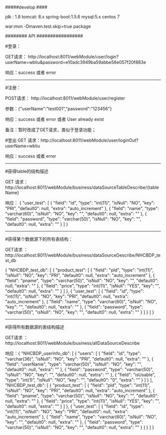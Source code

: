 

#####develop ####

jdk : 1.8
tomcat: 8.x
spring-boot:1.5.6
mysql:5.x
centos 7


war:mvn -Dmaven.test.skip=true package










########   API #################

#登录：

 GET请求： http://localhost:8011/webModule/user/login?userName=wbliu&password=e10adc3949ba59abbe56e057f20f883e

 响应：success 或者 error
   
   
 -----------------------------------------
 

#注册：
  
 POST请求： http://localhost:8011/webModule/user/register
 
 参数：{"userName":"test001","password":"123456"}
 
 响应：success 或者 error 或者 User already exist


备注：暂时改成了GET请求，类似于登录功能；



#登出
GET 请求：http://localhost:8011/webModule/user/loginOut?userName=wbliu

响应：success 或者 error


-------------------------------------------
#获得table的结构描述

GET 请求：http://localhost:8011/webModule/business/dataSourceTableDescribe/{tableName}

响应：
  {
      "user_test": [
          {
              "field": "id",
              "type": "int(11)",
              "isNull": "NO",
              "key": "PRI",
              "default0": null,
              "extra": "auto_increment"
          },
          {
              "field": "name",
              "type": "varchar(60)",
              "isNull": "NO",
              "key": "",
              "default0": null,
              "extra": ""
          },
          {
              "field": "password",
              "type": "varchar(50)",
              "isNull": "NO",
              "key": "",
              "default0": null,
              "extra": ""
          }
      ]
  }



-------------------------------------------


#获得某个数据源下的所有表结构：
 
GET请求 ：http://localhost:8011/webModule/business/dataSourceDescribe/NHCBDP_test_db
 
 
 {
    "NHCBDP_test_db": [
        {
            "product_test": [
                {
                    "field": "pId",
                    "type": "int(11)",
                    "isNull": "NO",
                    "key": "PRI",
                    "default0": null,
                    "extra": "auto_increment"
                },
                {
                    "field": "pname",
                    "type": "varchar(50)",
                    "isNull": "NO",
                    "key": "",
                    "default0": null,
                    "extra": ""
                },
                {
                    "field": "price",
                    "type": "int(11)",
                    "isNull": "YES",
                    "key": "",
                    "default0": null,
                    "extra": ""
                }
            ]
        },
        {
            "user_test": [
                {
                    "field": "id",
                    "type": "int(11)",
                    "isNull": "NO",
                    "key": "PRI",
                    "default0": null,
                    "extra": "auto_increment"
                },
                {
                    "field": "name",
                    "type": "varchar(60)",
                    "isNull": "NO",
                    "key": "",
                    "default0": null,
                    "extra": ""
                },
                {
                    "field": "password",
                    "type": "varchar(50)",
                    "isNull": "NO",
                    "key": "",
                    "default0": null,
                    "extra": ""
                }
            ]
        }
    ]
}


------------------------------------------------------

#获得所有数据源的表结构描述

GET请求 ：http://localhost:8011/webModule/business/allDataSourceDescribe


响应：{
    "NHCBDP_userInfo_db": [
        {
            "users": [
                {
                    "field": "id",
                    "type": "varchar(36)",
                    "isNull": "NO",
                    "key": "PRI",
                    "default0": null,
                    "extra": ""
                },
                {
                    "field": "userName",
                    "type": "varchar(50)",
                    "isNull": "NO",
                    "key": "",
                    "default0": null,
                    "extra": ""
                },
                {
                    "field": "password",
                    "type": "varchar(50)",
                    "isNull": "NO",
                    "key": "",
                    "default0": null,
                    "extra": ""
                },
                {
                    "field": "isUsable",
                    "type": "int(1)",
                    "isNull": "NO",
                    "key": "",
                    "default0": "0",
                    "extra": ""
                }
            ]
        }
    ],
    "NHCBDP_test_db": [
        {
            "product_test": [
                {
                    "field": "pId",
                    "type": "int(11)",
                    "isNull": "NO",
                    "key": "PRI",
                    "default0": null,
                    "extra": "auto_increment"
                },
                {
                    "field": "pname",
                    "type": "varchar(50)",
                    "isNull": "NO",
                    "key": "",
                    "default0": null,
                    "extra": ""
                },
                {
                    "field": "price",
                    "type": "int(11)",
                    "isNull": "YES",
                    "key": "",
                    "default0": null,
                    "extra": ""
                }
            ]
        },
        {
            "user_test": [
                {
                    "field": "id",
                    "type": "int(11)",
                    "isNull": "NO",
                    "key": "PRI",
                    "default0": null,
                    "extra": "auto_increment"
                },
                {
                    "field": "name",
                    "type": "varchar(60)",
                    "isNull": "NO",
                    "key": "",
                    "default0": null,
                    "extra": ""
                },
                {
                    "field": "password",
                    "type": "varchar(50)",
                    "isNull": "NO",
                    "key": "",
                    "default0": null,
                    "extra": ""
                }
            ]
        }
    ]
}





